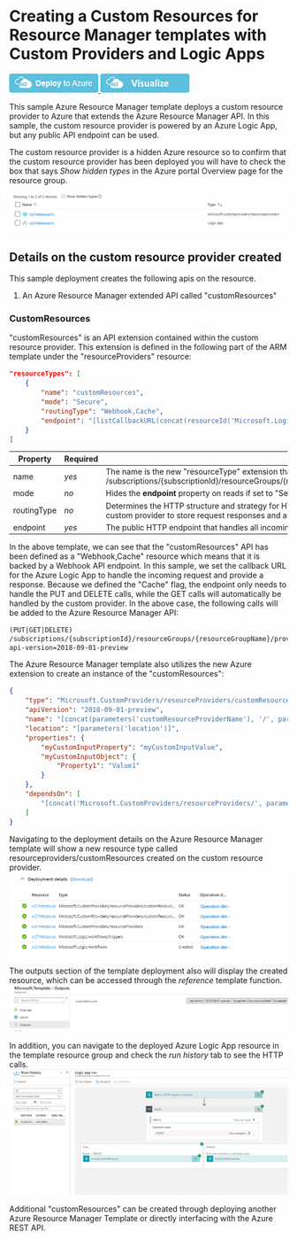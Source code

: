 # Creating a Custom Resources for Resource Manager templates with Custom Providers and Logic Apps

<a href="https://portal.azure.com/#create/Microsoft.Template/uri/https%3A%2F%2Fraw.githubusercontent.com%2FAzure%2Fazure-quickstart-templates%2Fmaster%2F101-custom-rp-with-logicapp%2Fazuredeploy.json" target="_blank">
    <img src="https://raw.githubusercontent.com/Azure/azure-quickstart-templates/master/1-CONTRIBUTION-GUIDE/images/deploytoazure.png"/>
</a>
<a href="http://armviz.io/#/?load=https%3A%2F%2Fraw.githubusercontent.com%2FAzure%2Fazure-quickstart-templates%2Fmaster%2F101-custom-rp-with-logicapp%2Fazuredeploy.json" target="_blank">
    <img src="https://raw.githubusercontent.com/Azure/azure-quickstart-templates/master/1-CONTRIBUTION-GUIDE/images/visualizebutton.png"/>
</a>

This sample Azure Resource Manager template deploys a custom resource provider to Azure that extends the Azure Resource Manager API. In this sample, the custom resource provider is powered by an Azure Logic App, but any public API endpoint can be used.

The custom resource provider is a hidden Azure resource so to confirm that the custom resource provider has been deployed you will have to check the box that says *Show hidden types* in the Azure portal Overview page for the resource group.

![](images/showhidden.png)

## Details on the custom resource provider created

This sample deployment creates the following apis on the resource.

1) An Azure Resource Manager extended API called "customResources"

### CustomResources

"customResources" is an API extension contained within the custom resource provider. This extension is defined in the following part of the ARM template under the "resourceProviders" resource:

```json
"resourceTypes": [
    {
        "name": "customResources",
        "mode": "Secure",
        "routingType": "Webhook,Cache",
        "endpoint": "[listCallbackURL(concat(resourceId('Microsoft.Logic/workflows', parameters('logicAppName')), '/triggers/CustomProviderWebhook'), '2017-07-01').value]"
    }
]
```

| Property | Required | Description |
|---|---|---|
| name | *yes* | The name is the new "resourceType" extension that is added to the Azure Resource Manager API. This extension is instanced to the custom resource provider. Example: /subscriptions/{subscriptionId}/resourceGroups/{resourceGroupName}/providers/Microsoft.CustomProviders/resourceProviders/{resourceProviderName}/**customResources**/{customResourceName} |
| mode | *no* | Hides the **endpoint** property on reads if set to "Secure". |
| routingType | *no* | Determines the HTTP structure and strategy for HTTP requests to the **endpoint**. The property is structured as flags. The "Webhook" flag changes all requests to *POST*. The "Cache" flag allows the custom provider to store request responses and automatically return them on subsequent *GET* requests. |
| endpoint | *yes* | The public HTTP endpoint that handles all incoming reuqests. |

In the above template, we can see that the "customResources" API has been defined as a "Webhook,Cache" resource which means that it is backed by a Webhook API endpoint. In this sample, we set the callback URL for the Azure Logic App to handle the incoming request and provide a response. Because we defined the "Cache" flag, the endpoint only needs to handle the PUT and DELETE calls, while the GET calls will automatically be handled by the custom provider. In the above case, the following calls will be added to the Azure Resource Manager API:

```
(PUT|GET|DELETE) /subscriptions/{subscriptionId}/resourceGroups/{resourceGroupName}/providers/Microsoft.CustomProviders/resourceProviders/{resourceProviderName}/customResources/{customResourceName}?api-version=2018-09-01-preview
```

The Azure Resource Manager template also utilizes the new Azure extension to create an instance of the "customResources":

```json
{
    "type": "Microsoft.CustomProviders/resourceProviders/customResources",
    "apiVersion": "2018-09-01-preview",
    "name": "[concat(parameters('customResourceProviderName'), '/', parameters('customResourceName'))]",
    "location": "[parameters('location')]",
    "properties": {
        "myCustomInputProperty": "myCustomInputValue",
        "myCustomInputObject": {
            "Property1": "Value1"
        }
    },
    "dependsOn": [
        "[concat('Microsoft.CustomProviders/resourceProviders/', parameters('customResourceProviderName'))]"
    ]
}
```

Navigating to the deployment details on the Azure Resource Manager template will show a new resource type called resourceproviders/customResources created on the custom resource provider.
![](images/createdcustomresource.PNG)

The outputs section of the template deployment also will display the created resource, which can be accessed through the *reference* template function.
![](images/customresourcetemplateoutput.png)

In addition, you can navigate to the deployed Azure Logic App resource in the template resource group and check the *run history* tab to see the HTTP calls.
![](images/logicapprun.png)

Additional "customResources" can be created through deploying another Azure Resource Manager Template or directly interfacing with the Azure REST API.